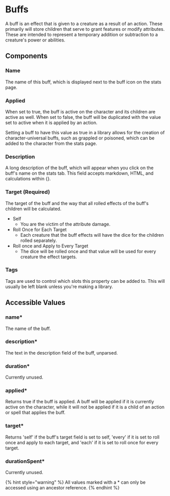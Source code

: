 # Buffs

A buff is an effect that is given to a creature as a result of an action. These primarily will store children that serve to grant features or modify attributes. These are intended to represent a temporary addition or subtraction to a creature's power or abilities.

## Components

### Name

The name of this buff, which is displayed next to the buff icon on the stats page.

### Applied

When set to true, the buff is active on the character and its children are active as well. When set to false, the buff will be duplicated with the value set to active when it is applied by an action.

Setting a buff to have this value as true in a library allows for the creation of character-universal buffs, such as grappled or poisoned, which can be added to the character from the stats page.

### Description

A long description of the buff, which will appear when you click on the buff's name on the stats tab. This field accepts markdown, HTML, and calculations within {}.

### Target \(Required\)

The target of the buff and the way that all rolled effects of the buff's children will be calculated.

* Self
  * You are the victim of the attribute damage.
* Roll Once for Each Target
  * Each creature that the buff effects will have the dice for the children rolled separately.
* Roll once and Apply to Every Target
  * The dice will be rolled once and that value will be used for every creature the effect targets.

### Tags

Tags are used to control which slots this property can be added to. This will usually be left blank unless you're making a library.

## Accessible Values

### name\*

The name of the buff.

### description\*

The text in the description field of the buff, unparsed.

### duration\*

Currently unused.

### applied\*

Returns true if the buff is applied. A buff will be applied if it is currently active on the character, while it will not be applied if it is a child of an action or spell that applies the buff.

### target\*

Returns 'self' if the buff's target field is set to self, 'every' if it is set to roll once and apply to each target, and 'each' if it is set to roll once for every target.

### durationSpent\*

Currently unused.

{% hint style="warning" %}
All values marked with a \* can only be accessed using an ancestor reference.
{% endhint %}

